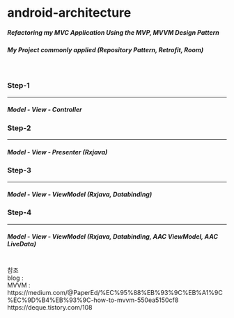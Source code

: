 # android-architecture

##### Refactoring my MVC Application Using the MVP, MVVM Design Pattern
##### My Project commonly applied (Repository Pattern, Retrofit, Room)
<br>

### Step-1

------------
##### Model - View - Controller


### Step-2

------------
##### Model - View - Presenter (Rxjava)

### Step-3

------------
#####  Model - View - ViewModel (Rxjava, Databinding)

### Step-4
------------
#####  Model - View - ViewModel (Rxjava, Databinding, AAC ViewModel, AAC LiveData)
<br>
참조 
<br>
blog : 
<br>
MVVM : https://medium.com/@PaperEd/%EC%95%88%EB%93%9C%EB%A1%9C%EC%9D%B4%EB%93%9C-how-to-mvvm-550ea5150cf8
<br>https://deque.tistory.com/108
